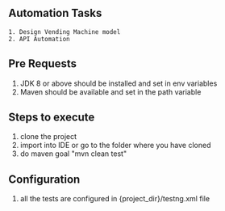 Automation Tasks
--------------------
    1. Design Vending Machine model
    2. API Automation

Pre Requests
----------------- 

1. JDK 8 or above should be installed and set in env variables
2. Maven should be available and set in the path variable

Steps to execute
-----------------    
1. clone the project
2. import into IDE or go to the folder where you have cloned
3. do maven goal "mvn clean test"

Configuration
----------------
1. all the tests are configured in {project_dir}/testng.xml file